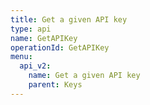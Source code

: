 ```yaml
---
title: Get a given API key
type: api
name: GetAPIKey
operationId: GetAPIKey
menu:
  api_v2:
    name: Get a given API key
    parent: Keys
---
```

